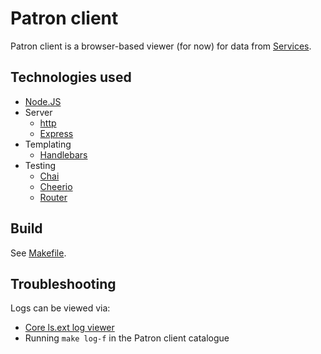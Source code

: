 # Patron client

Patron client is a browser-based viewer (for now) for data from [Services](../services/README.md).

## Technologies used

* [Node.JS](https://nodejs.org/)
* Server
  * [http](https://nodejs.org/api/http.html)
  * [Express](http://expressjs.com/)
* Templating
  * [Handlebars](http://handlebarsjs.com/)
* Testing
  * [Chai](http://chaijs.com/)
  * [Cheerio](https://github.com/cheeriojs/cheerio)
  * [Router](https://github.com/tildeio/router.js/)

## Build

See [Makefile](Makefile).

## Troubleshooting

Logs can be viewed via:
* [Core ls.ext log viewer](https://github.com/digibib/ls.ext#monitoring-of-logs-with-devops-the-logserver)
* Running `make log-f` in the Patron client catalogue
